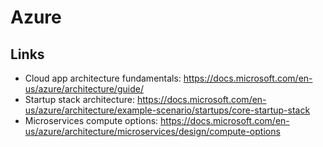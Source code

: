 # Azure

## Links

-   Cloud app architecture fundamentals: https://docs.microsoft.com/en-us/azure/architecture/guide/
-   Startup stack architecture: https://docs.microsoft.com/en-us/azure/architecture/example-scenario/startups/core-startup-stack
-   Microservices compute options: https://docs.microsoft.com/en-us/azure/architecture/microservices/design/compute-options
